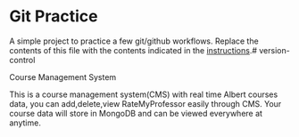 # Git Practice
A simple project to practice a few git/github workflows.  Replace the contents of this file with the contents indicated in the [instructions](./instructions.md).# version-control

Course Management System[](https://github.com/jiawei-zhang-a/Course-Management-System)

This is a course management system(CMS) with real time Albert courses data, you can add,delete,view RateMyProfessor easily through CMS. Your course data will store in MongoDB and can be viewed everywhere at anytime.